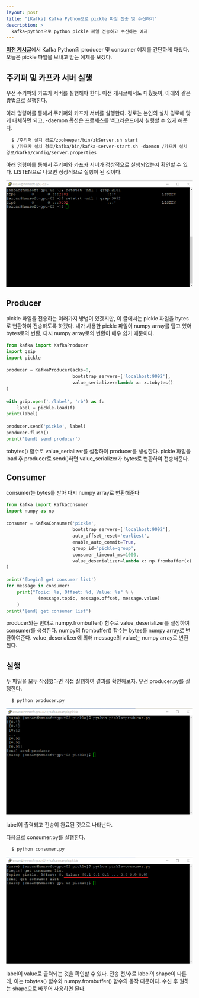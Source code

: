 ```yaml
---
layout: post
title: "[Kafka] Kafka Python으로 pickle 파일 전송 및 수신하기"
description: >
  kafka-python으로 python pickle 파일 전송하고 수신하는 예제
---
```


[**이전 게시글**](https://pyeon9.github.io/blog/kafka-hdfs/2021-04-21-kafka-example/)에서 Kafka Python의 producer 및 consumer 예제를 간단하게 다뤘다.   
오늘은 pickle 파일을 보내고 받는 예제를 보겠다.

## 주키퍼 및 카프카 서버 실행
우선 주키퍼와 카프카 서버를 실행해야 한다. 이전 게시글에서도 다뤘듯이, 아래와 같은 방법으로 실행한다.   

아래 명령어를 통해서 주키퍼와 카프카 서버를 실행한다. 경로는 본인의 설치 경로에 맞게 대체하면 되고, -daemon 옵션은 프로세스를 백그라운드에서 실행할 수 있게 해준다.
```
  $ /주키퍼 설치 경로/zookeeper/bin/zkServer.sh start
  $ /카프카 설치 경로/kafka/bin/kafka-server-start.sh -daemon /카프카 설치 경로/kafka/config/server.properties
```

아래 명령어를 통해서 주키퍼와 카프카 서버가 정상적으로 실행되었는지 확인할 수 있다. LISTEN으로 나오면 정상적으로 실행이 된 것이다.

![netstat](https://github.com/pyeon9/images-for-github-page/blob/main/kafka-hdfs/2021-04/04-21-kafka-example/01-netstat.png?raw=true)


## Producer
pickle 파일을 전송하는 여러가지 방법이 있겠지만, 이 글에서는 pickle 파일을 bytes로 변환하여 전송하도록 하겠다. 내가 사용한 pickle 파일이 numpy array를 담고 있어 bytes로의 변환, 다시 numpy array로의 변환이 매우 쉽기 때문이다. 

```python
from kafka import KafkaProducer
import gzip
import pickle

producer = KafkaProducer(acks=0,
                         bootstrap_servers=['localhost:9092'],
                         value_serializer=lambda x: x.tobytes()
)

with gzip.open('./label', 'rb') as f:
    label = pickle.load(f)
print(label)

producer.send('pickle', label)
producer.flush()
print('[end] send producer')
```

tobytes() 함수로 value_serializer를 설정하여 producer를 생성한다. pickle 파일을 load 후 producer로 send()하면 value_serializer가 bytes로 변환하여 전송해준다. 


## Consumer
consumer는 bytes를 받아 다시 numpy array로 변환해준다

```python
from kafka import KafkaConsumer
import numpy as np

consumer = KafkaConsumer('pickle',
                         bootstrap_servers=['localhost:9092'],
                         auto_offset_reset='earliest',
                         enable_auto_commit=True,
                         group_id='pickle-group',
                         consumer_timeout_ms=1000,
                         value_deserializer=lambda x: np.frombuffer(x)
)

print('[begin] get consumer list')
for message in consumer:
    print("Topic: %s, Offset: %d, Value: %s" % \
            (message.topic, message.offset, message.value)
    )
print('[end] get consumer list')
```

producer와는 반대로 numpy.frombuffer() 함수로 value_deserializer를 설정하여 consumer를 생성한다. numpy의 frombuffer() 함수는 bytes를 numpy array로 변환하여준다. value_deserializer에 의해 message의 value는 numpy array로 변환된다.

## 실행 
두 파일을 모두 작성했다면 직접 실행하여 결과를 확인해보자. 우선 producer.py를 실행한다.
```
  $ python producer.py
```

![pickle-producer](https://github.com/pyeon9/images-for-github-page/blob/main/kafka-hdfs/2021-05/05-16-kafka-pickle/pickle-producer.png?raw=true)

label이 출력되고 전송이 완료된 것으로 나타난다.

다음으로 consumer.py를 실행한다.
```
  $ python consumer.py
```

![03-consumer](https://github.com/pyeon9/images-for-github-page/blob/main/kafka-hdfs/2021-05/05-16-kafka-pickle/pickle-consumer.png?raw=true)

label이 value로 출력되는 것을 확인할 수 있다. 전송 전/후로 label의 shape이 다른데, 이는 tobytes() 함수와 numpy.frombuffer() 함수의 동작 때문이다. 수신 후 원하는 shape으로 바꾸어 사용하면 된다. 

<br/>

<!-- Last modified: 21-05-16, 17:52 -->